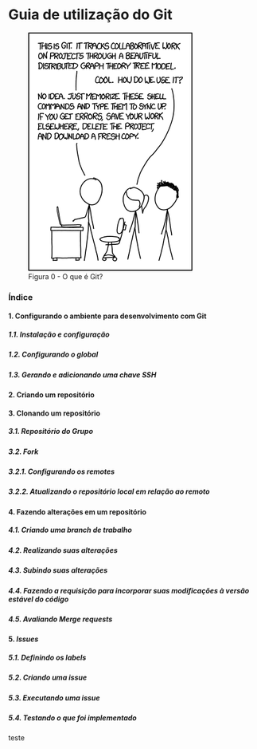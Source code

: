 # Guia de utilização do Git

<figure>
	<img src="0-intro.png" />
	<figcaption>Figura 0 - O que é Git?</figcaption>
</figure>

### Índice

#### 1. Configurando o ambiente para desenvolvimento com Git
##### 1.1. Instalação e configuração
##### 1.2. Configurando o global
##### 1.3. Gerando e adicionando uma chave SSH

#### 2. Criando um repositório

#### 3. Clonando um repositório
##### 3.1. Repositório do Grupo
##### 3.2. _Fork_
##### 3.2.1. Configurando os _remotes_
##### 3.2.2. Atualizando o repositório local em relação ao remoto

#### 4. Fazendo alterações em um repositório
##### 4.1. Criando uma _branch_ de trabalho
##### 4.2. Realizando suas alterações
##### 4.3. Subindo suas alterações
##### 4.4. Fazendo a requisição para incorporar suas modificações à versão estável do código
##### 4.5. Avaliando _Merge requests_

#### 5. _Issues_
##### 5.1. Definindo os labels
##### 5.2. Criando uma _issue_
##### 5.3. Executando uma _issue_
##### 5.4. Testando o que foi implementado

teste
